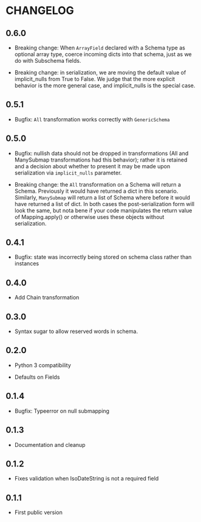 # CHANGELOG

## 0.6.0

- Breaking change: When `ArrayField` declared with a Schema type as
  optional array type, coerce incoming dicts into that schema, just
  as we do with Subschema fields.

- Breaking change: in serialization, we are moving the default value of
  implicit_nulls from True to False. We judge that the more explicit
  behavior is the more general case, and implicit_nulls is the
  special case.

## 0.5.1

- Bugfix: `All` transformation works correctly with `GenericSchema`

## 0.5.0

- Bugfix: nullish data should not be dropped in transformations (All
  and ManySubmap transformations had this behavior); rather it is
  retained and a decision about whether to present it may be made upon
  serialization via `implicit_nulls` parameter.

- Breaking change: the `All` transformation on a Schema will return a
  Schema. Previously it would have returned a dict in this
  scenario. Similarly, `ManySubmap` will return a list of Schema where
  before it would have returned a list of dict. In both cases the
  post-serialization form will look the same, but nota bene if your
  code manipulates the return value of Mapping.apply() or otherwise
  uses these objects without serialization.


## 0.4.1

- Bugfix: state was incorrectly being stored on schema class rather
  than instances

## 0.4.0

- Add Chain transformation

## 0.3.0

- Syntax sugar to allow reserved words in schema.

## 0.2.0

- Python 3 compatibility

- Defaults on Fields

## 0.1.4

- Bugfix: Typeerror on null submapping

## 0.1.3

- Documentation and cleanup

## 0.1.2

- Fixes validation when IsoDateString is not a required field

## 0.1.1

- First public version
